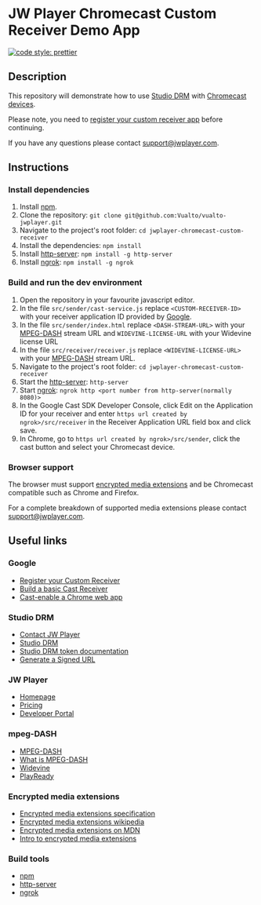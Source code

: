 # JW Player Chromecast Custom Receiver Demo App

[![code style: prettier](https://img.shields.io/badge/code_style-prettier-ff69b4.svg?style=flat-square)](https://github.com/prettier/prettier)

## Description

This repository will demonstrate how to use [Studio DRM](https://docs.jwplayer.com/platform/docs/protection-studio-drm-get-started) with [Chromecast devices](https://www.google.com/chromecast/built-in/).

Please note, you need to [register your custom receiver app](https://developers.google.com/cast/docs/registration#RegisterApp) before continuing.

If you have any questions please contact [support@jwplayer.com](mailto:support@jwplayer.com).

## Instructions

### Install dependencies

1. Install [npm](https://www.npmjs.com/).
2. Clone the repository: `git clone git@github.com:Vualto/vualto-jwplayer.git`
3. Navigate to the project's root folder: `cd jwplayer-chromecast-custom-receiver`
4. Install the dependencies: `npm install`
5. Install [http-server](https://www.npmjs.com/package/http-server): `npm install -g http-server`
6. Install [ngrok](https://www.npmjs.com/package/ngrok): `npm install -g ngrok`

### Build and run the dev environment

1. Open the repository in your favourite javascript editor.
2. In the file `src/sender/cast-service.js` replace `<CUSTOM-RECEIVER-ID>` with your receiver application ID provided by [Google](https://developers.google.com/cast/codelabs/cast-receiver#3).
3. In the file `src/sender/index.html` replace `<DASH-STREAM-URL>` with your [MPEG-DASH](https://en.wikipedia.org/wiki/Dynamic_Adaptive_Streaming_over_HTTP) stream URL and `WIDEVINE-LICENSE-URL` with your Widevine license URL
4. In the file `src/receiver/receiver.js` replace `<WIDEVINE-LICENSE-URL>` with your [MPEG-DASH](https://en.wikipedia.org/wiki/Dynamic_Adaptive_Streaming_over_HTTP) stream URL.
5. Navigate to the project's root folder: `cd jwplayer-chromecast-custom-receiver`
6. Start the [http-server](https://www.npmjs.com/package/http-server): `http-server`
7. Start [ngrok](https://www.npmjs.com/package/ngrok): `ngrok http <port number from http-server(normally 8080)>`
8. In the Google Cast SDK Developer Console, click Edit on the Application ID for your receiver and enter `https url created by ngrok>/src/receiver` in the Receiver Application URL field box and click save.
9. In Chrome, go to `https url created by ngrok>/src/sender`, click the cast button and select your Chromecast device.

### Browser support

The browser must support [encrypted media extensions](https://www.w3.org/TR/2016/CR-encrypted-media-20160705/) and be Chromecast compatible such as Chrome and Firefox.

For a complete breakdown of supported media extensions please contact [support@jwplayer.com](mailto:support@jwplayer.com).

## Useful links

### Google

-   [Register your Custom Receiver](https://developers.google.com/cast/docs/registration#RegisterApp)
-   [Build a basic Cast Receiver](https://developers.google.com/cast/codelabs/cast-receiver#0)
-   [Cast-enable a Chrome web app](https://developers.google.com/cast/codelabs/cast-videos-chrome#0)

### Studio DRM

-   [Contact JW Player](https://support.jwplayer.com/)
-   [Studio DRM](https://developer.jwplayer.com/jwplayer/docs/studio-drm-standalone-getting-started)
-   [Studio DRM token documentation](https://developer.jwplayer.com/jwplayer/docs/studio-drm-token-api-v2)
-   [Generate a Signed URL](https://docs.jwplayer.com/platform/docs/protection-studio-drm-generate-a-signed-content-url-for-drm-playback#sample-code)

### JW Player

-   [Homepage](https://www.jwplayer.com/)
-   [Pricing](https://www.jwplayer.com/pricing/)
-   [Developer Portal](https://developer.jwplayer.com)

### mpeg-DASH

-   [MPEG-DASH](https://en.wikipedia.org/wiki/Dynamic_Adaptive_Streaming_over_HTTP)
-   [What is MPEG-DASH](https://www.streamingmedia.com/Articles/Editorial/What-Is-.../What-is-MPEG-DASH-79041.aspx)
-   [Widevine](https://www.widevine.com/)
-   [PlayReady](https://www.microsoft.com/playready/)

### Encrypted media extensions

-   [Encrypted media extensions specification](https://www.w3.org/TR/2016/CR-encrypted-media-20160705/)
-   [Encrypted media extensions wikipedia](https://en.wikipedia.org/wiki/Encrypted_Media_Extensions)
-   [Encrypted media extensions on MDN](https://developer.mozilla.org/en-US/docs/Web/API/Encrypted_Media_Extensions_API)
-   [Intro to encrypted media extensions](https://www.html5rocks.com/en/tutorials/eme/basics/)

### Build tools

-   [npm](https://www.npmjs.com/)
-   [http-server](https://www.npmjs.com/package/http-server)
-   [ngrok](https://www.npmjs.com/package/ngrok)
